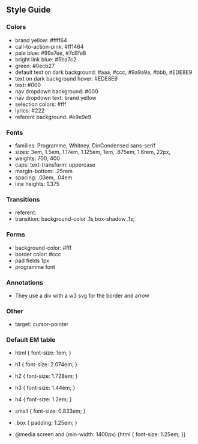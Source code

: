 ## Style Guide

### Colors
  * brand yellow: #ffff64
  * call-to-action-pink: #ff1464
  * pale blue: #99a7ee, #7d8fe8
  * bright link blue: #5ba7c2
  * green: #0ecb27
  * default text on dark background: #aaa, #ccc, #9a9a9a, #bbb, #EDE8E9
  * text on dark background hover: #EDE8E9
  * text: #000
  * nav dropdown background: #000
  * nav dropdown text: brand yellow
  * selection colors: #fff
  * lyrics: #222
  * referent background: #e9e9e9

### Fonts
  * families: Programme, Whitney, DinCondensed sans-serif
  * sizes: 3em, 1.5em, 1.17em, 1.125em, 1em, .875em, 1.6rem, 22px,
  * weights: 700, 400
  * caps: text-transform: uppercase
  * margin-bottom: .25rem
  * spacing: .03em, .04em
  * line heights: 1.375

### Transitions
 * referent:
  * transition: background-color .1s,box-shadow .1s;

### Forms
  * background-color: #fff
  * border color: #ccc
  * pad fields 1px
  * programme font

### Annotations
  * They use a div with a w3 svg for the border and arrow


### Other
  * target: cursor-pointer


### Default EM table
* html { font-size: 1em; }
* h1 { font-size: 2.074em; }
* h2 { font-size: 1.728em; }
* h3 { font-size: 1.44em; }
* h4 { font-size: 1.2em; }
* small { font-size: 0.833em; }
* .box { padding: 1.25em; }

* @media screen and (min-width: 1400px) {html { font-size: 1.25em; }}
